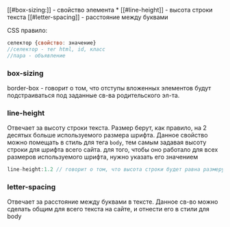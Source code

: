 [[#box-sizing:]] - свойство элемента *
[[#line-height]] - высота строки текста
[[#letter-spacing]] - расстояние между буквами


CSS правило:
```js
селектор {свойство: значение}
//селектор - тег html, id, класс
//пара - объявление
```
### box-sizing
border-box - говорит о том, что отступы вложенных элементов будут подстраиваться под заданные св-ва родительского эл-та.
### line-height
Отвечает за высоту строки текста. Размер берут, как правило, на 2 десятых больше используемого размера шрифта. Данное свойство можно помещать в стиль для тега `body`, тем самым задавая высоту строки для шрифта всего сайта. для того, чтобы оно работало для всех размеров используемого шрифта, нужно указать его значением
```js
line-height:1.2 // говорит о том, что высота строки будет равна размеру шрифта + 2 десятых.
```
### letter-spacing
Отвечает за расстояние между буквами в тексте. Данное св-во можно сделать общим для всего текста на сайте, и отнести его в стили для body 